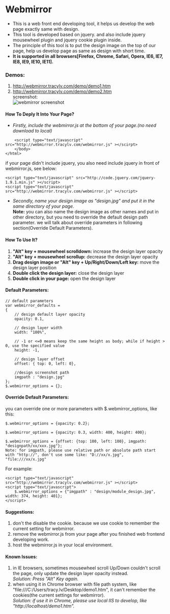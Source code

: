 Webmirror
=========

*   This is a web front end developing tool, it helps us develop the web page exactly same with design.              
*   This tool is developed based on jquery. and also include jquery mousewheel plugin and jquery cookie plugin inside. 
*   The principle of this tool is to put the design image on the top of our page, help us develop page as same as design with short time.
*   **It is supported in all browsers[Firefox, Chrome, Safari, Opera, IE6, IE7, IE8, IE9, IE10, IE11].**

### Demos:
1. http://webmirror.tracylv.com/demo/demo1.htm             
2. http://webmirror.tracylv.com/demo/demo2.htm          
screenshot:              
![webmirror screenshot][1]           

#### How To Deply It Into Your Page?
* *Firstly, include the webmirror.js at the bottom of your page.(no need download to local)*        
```
	<script type="text/javascript" src="http://webmirror.tracylv.com/webmirror.js" ></scirpt>
    </body>
</html>
```
if your page didn't include jquery, you also need include jquery in front of webmirror.js, see below:
```
<script type="text/javascript" src="http://code.jquery.com/jquery-1.9.1.min.js" ></script>
<script type="text/javascript" src="http://webmirror.tracylv.com/webmirror.js" ></script>
```      

* *Secondly, name your design image as "design.jpg" and put it in the same directory of your page.*     
  **Note:** you can also name the design image as other names and put in other directory, but you need to override the default design path parameter. we will talk about override parameters in following section(Override Default Parameters).

#### How To Use It?
1. **"Alt" key + mousewheel scrolldown:** increase the design layer opacity        
2. **"Alt" key + mousewheel scrollup:** decrease the design layer opacity       
3. **Drag design image or "Alt" key + Up/Right/Down/Left key:** move the design layer position       
4. **Double click the design layer:** close the design layer            
5. **Double click in your page:** open the design layer      

#### Default Parameters:
```
// default parameters
var webmirror_defaults = 
{
	// design default layer opacity
	opacity: 0.1,
	
	// design layer width
	width: "100%",
	
	// -1 or <=0 means keep the same height as body; while if height > 0, use the specified value
	height: -1,
	
	// design layer offset
	offset: { top: 0, left: 0},
	
	//design screenshot path
	imgpath : "design.jpg"
};
$.webmirror_options = {};
```
#### Override Default Parameters:
you can override one or more parameters with $.webmirror_options, like this:    
```
$.webmirror_options = {opacity: 0.2};

$.webmirror_options = {opacity: 0.3, width: 400, height: 400};

$.webmirror_options = {offset: {top: 100, left: 100}, imgpath: "designpath/xx/xxx.jpg"};
Note: for imgpath, please use relative path or absolute path start with "http://", don't use some like: "D://xx/x.jpg", "file:///xx/x.jpg"
```
For example:       
```
<script type="text/javascript" src="http://webmirror.tracylv.com/webmirror.js" ></script>
<script type="text/javascript">
	$.webmirror_options = {"imgpath" : "design/module_design.jpg", width: 374, height: 401};
</script>
```

#### Suggestions:
1. don't the disable the cookie. because we use cookie to remember the current setting for webmirror.
2. remove the webmirror.js from your page after you finished web frontend developing work. 
3. host the webmirror.js in your local environment.           

#### Known Issues:
1. in IE browsers, sometimes mousewheel scroll Up/Down couldn't scroll the page, only update the design layer opacity instead.     
*Solution: Press "Alt" Key again.*
2. when using it in Chrome browser with file path system, like "file:///C:/Users/tracy.lv/Desktop/demo1.htm", it can't remember the cookies(the current settings for webmirror).         
*Solution: if use it in Chrome, please use local IIS to develop, like "http://localhost/demo1.htm".*



[1]:https://github.com/tracylv/webmirror/blob/master/demo/demo_screenshot/demo2screenshot.jpg
[2]:https://github.com/tracylv/webmirror/blob/master/demo/demo_screenshot/defaultparameters.jpg
[3]:https://github.com/tracylv/webmirror/blob/master/demo/demo_screenshot/overrideparameters.jpg

